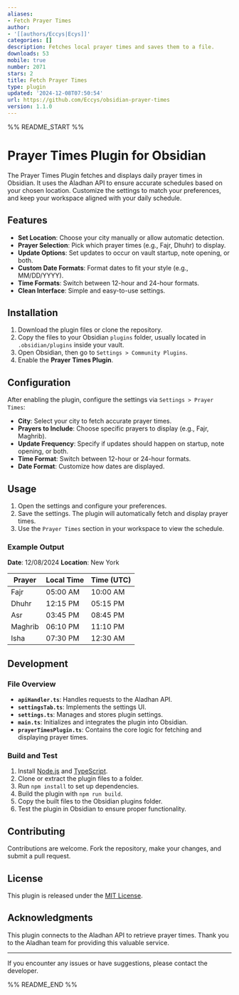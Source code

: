 ```yaml
---
aliases:
- Fetch Prayer Times
author:
- '[[authors/Eccys|Ecys]]'
categories: []
description: Fetches local prayer times and saves them to a file.
downloads: 53
mobile: true
number: 2071
stars: 2
title: Fetch Prayer Times
type: plugin
updated: '2024-12-08T07:50:54'
url: https://github.com/Eccys/obsidian-prayer-times
version: 1.1.0
---
```


%% README_START %%

# Prayer Times Plugin for Obsidian

The Prayer Times Plugin fetches and displays daily prayer times in Obsidian. It uses the Aladhan API to ensure accurate schedules based on your chosen location. Customize the settings to match your preferences, and keep your workspace aligned with your daily schedule.

## Features

- **Set Location**: Choose your city manually or allow automatic detection.
- **Prayer Selection**: Pick which prayer times (e.g., Fajr, Dhuhr) to display.
- **Update Options**: Set updates to occur on vault startup, note opening, or both.
- **Custom Date Formats**: Format dates to fit your style (e.g., MM/DD/YYYY).
- **Time Formats**: Switch between 12-hour and 24-hour formats.
- **Clean Interface**: Simple and easy-to-use settings.

## Installation

1. Download the plugin files or clone the repository.
2. Copy the files to your Obsidian `plugins` folder, usually located in `.obsidian/plugins` inside your vault.
3. Open Obsidian, then go to `Settings > Community Plugins`.
4. Enable the **Prayer Times Plugin**.

## Configuration

After enabling the plugin, configure the settings via `Settings > Prayer Times`:

- **City**: Select your city to fetch accurate prayer times.
- **Prayers to Include**: Choose specific prayers to display (e.g., Fajr, Maghrib).
- **Update Frequency**: Specify if updates should happen on startup, note opening, or both.
- **Time Format**: Switch between 12-hour or 24-hour formats.
- **Date Format**: Customize how dates are displayed.

## Usage

1. Open the settings and configure your preferences.
2. Save the settings. The plugin will automatically fetch and display prayer times.
3. Use the `Prayer Times` section in your workspace to view the schedule.

### Example Output

**Date**: 12/08/2024  **Location**: New York

| Prayer   | Local Time | Time (UTC) |
|----------|------------|------------|
| Fajr     | 05:00 AM   | 10:00 AM   |
| Dhuhr    | 12:15 PM   | 05:15 PM   |
| Asr      | 03:45 PM   | 08:45 PM   |
| Maghrib  | 06:10 PM   | 11:10 PM   |
| Isha     | 07:30 PM   | 12:30 AM   |

## Development

### File Overview

- **`apiHandler.ts`**: Handles requests to the Aladhan API.
- **`settingsTab.ts`**: Implements the settings UI.
- **`settings.ts`**: Manages and stores plugin settings.
- **`main.ts`**: Initializes and integrates the plugin into Obsidian.
- **`prayerTimesPlugin.ts`**: Contains the core logic for fetching and displaying prayer times.

### Build and Test

1. Install [Node.js](https://nodejs.org/) and [TypeScript](https://www.typescriptlang.org/).
2. Clone or extract the plugin files to a folder.
3. Run `npm install` to set up dependencies.
4. Build the plugin with `npm run build`.
5. Copy the built files to the Obsidian plugins folder.
6. Test the plugin in Obsidian to ensure proper functionality.

## Contributing

Contributions are welcome. Fork the repository, make your changes, and submit a pull request.

## License

This plugin is released under the [MIT License](LICENSE).

## Acknowledgments

This plugin connects to the Aladhan API to retrieve prayer times. Thank you to the Aladhan team for providing this valuable service.

---

If you encounter any issues or have suggestions, please contact the developer.



%% README_END %%